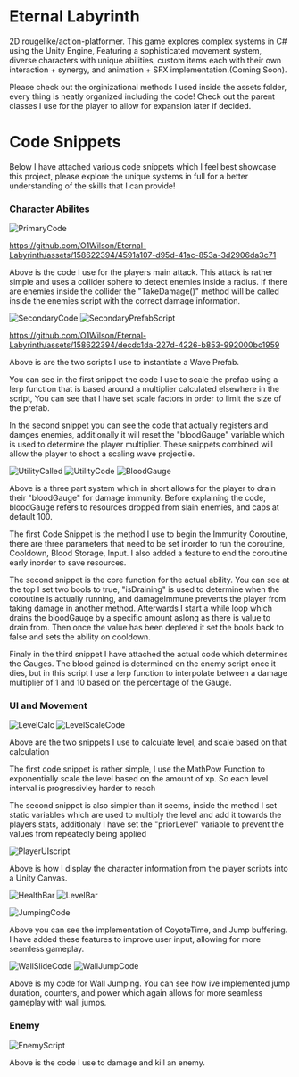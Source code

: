 # Eternal Labyrinth
 2D rougelike/action-platformer. This game explores complex systems in C# using the Unity Engine, Featuring a sophisticated movement system, diverse characters with unique abilities, custom items each with their own interaction + synergy, and animation + SFX implementation.(Coming Soon).

Please check out the orginizational methods I used inside the assets folder, every thing is neatly organized including the code! Check out the parent classes I use for the player to allow for expansion later if decided.
# Code Snippets
Below I have attached various code snippets which I feel best showcase this project, please explore the unique systems in full for a better understanding of the skills that I can provide! 
### Character Abilites
![PrimaryCode](https://github.com/O1Wilson/Eternal-Labyrinth/assets/158622394/fbd4d2cf-ad18-4a83-ac5b-91948f9d44a8)


https://github.com/O1Wilson/Eternal-Labyrinth/assets/158622394/4591a107-d95d-41ac-853a-3d2906da3c71


Above is the code I use for the players main attack. This attack is rather simple and uses a collider sphere to detect enemies inside a radius. If there are enemies inside the collider the "TakeDamage()" method will be called inside the enemies script with the correct damage information.

![SecondaryCode](https://github.com/O1Wilson/Eternal-Labyrinth/assets/158622394/24fd6260-a5bc-478e-970d-6f1c43869fc1)
![SecondaryPrefabScript](https://github.com/O1Wilson/Eternal-Labyrinth/assets/158622394/1d547a60-239f-408c-9608-cf7f57e98c00)


https://github.com/O1Wilson/Eternal-Labyrinth/assets/158622394/decdc1da-227d-4226-b853-992000bc1959


Above is are the two scripts I use to instantiate a Wave Prefab. 

You can see in the first snippet the code I use to scale the prefab using a lerp function that is based around a multiplier calculated elsewhere in the script, You can see that I have set scale factors in order to limit the size of the prefab. 

In the second snippet you can see the code that actually registers and damges enemies, additionally it will reset the "bloodGauge" variable which is used to determine the player multiplier. These snippets combined will allow the player to shoot a scaling wave projectile.

![UtilityCalled](https://github.com/O1Wilson/Eternal-Labyrinth/assets/158622394/9f16e5d8-533a-444b-9f49-b50282b96983)
![UtilityCode](https://github.com/O1Wilson/Eternal-Labyrinth/assets/158622394/0618be98-8b5f-4c6e-8558-61c9e0f62afe)
![BloodGauge](https://github.com/O1Wilson/Eternal-Labyrinth/assets/158622394/13cd213b-a801-4450-8c43-fce533de0ead)

Above is a three part system which in short allows for the player to drain their "bloodGauge" for damage immunity. Before explaining the code, bloodGauge refers to resources dropped from slain enemies, and caps at default 100. 

The first Code Snippet is the method I use to begin the Immunity Coroutine, there are three parameters that need to be set inorder to run the coroutine, Cooldown, Blood Storage, Input. I also added a feature to end the coroutine early inorder to save resources. 

The second snippet is the core function for the actual ability. You can see at the top I set two bools to true, "isDraining" is used to determine when the coroutine is actually running, and damageImmune prevents the player from taking damage in another method. Afterwards I start a while loop which drains the bloodGauge by a specific amount aslong as there is value to drain from. Then once the value has been depleted it set the bools back to false and sets the ability on cooldown. 

Finaly in the third snippet I have attached the actual code which determines the Gauges. The blood gained is determined on the enemy script once it dies, but in this script I use a lerp function to interpolate between a damage multiplier of 1 and 10 based on the percentage of the Gauge.

### UI and Movement
![LevelCalc](https://github.com/O1Wilson/Eternal-Labyrinth/assets/158622394/11f1206b-7618-4f64-a9cc-b3150db9b645)
![LevelScaleCode](https://github.com/O1Wilson/Eternal-Labyrinth/assets/158622394/c45a4ef2-9c1d-4b5b-be08-8796bc459548)

Above are the two snippets I use to calculate level, and scale based on that calculation

The first code snippet is rather simple, I use the MathPow Function to exponentially scale the level based on the amount of xp. So each level interval is progressivley harder to reach

The second snippet is also simpler than it seems, inside the method I set static variables which are used to multiply the level and add it towards the players stats, additionaly I have set the "priorLevel" variable to prevent the values from repeatedly being applied

![PlayerUIscript](https://github.com/O1Wilson/Eternal-Labyrinth/assets/158622394/e181d259-170a-4407-870c-656427081032)

Above is how I display the character information from the player scripts into a Unity Canvas.

![HealthBar](https://github.com/O1Wilson/Eternal-Labyrinth/assets/158622394/0e65102f-da78-41d1-b4bf-c82ec756dc0b)
![LevelBar](https://github.com/O1Wilson/Eternal-Labyrinth/assets/158622394/86b443c6-473c-4907-a2ae-6ffa1b0a38ec)


![JumpingCode](https://github.com/O1Wilson/Eternal-Labyrinth/assets/158622394/c2504272-c317-4a91-9e4a-8ffba6d93f66)

Above you can see the implementation of CoyoteTime, and Jump buffering. I have added these features to improve user input, allowing for more seamless gameplay.

![WallSlideCode](https://github.com/O1Wilson/Eternal-Labyrinth/assets/158622394/1ad8d77a-266f-46ba-8294-39e811499334)
![WallJumpCode](https://github.com/O1Wilson/Eternal-Labyrinth/assets/158622394/d590053d-1d0a-45da-9d0e-01666ed82636)

Above is my code for Wall Jumping. You can see how ive implemented jump duration, counters, and power which again allows for more seamless gameplay with wall jumps.


### Enemy
![EnemyScript](https://github.com/O1Wilson/Eternal-Labyrinth/assets/158622394/d581eae2-36c3-451b-86dc-7596cddf3da2)

Above is the code I use to damage and kill an enemy.
